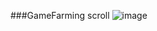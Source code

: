###GameFarming scroll
![image](https://github.com/Newton077/scrollHack/assets/87276295/ffafe2f8-8363-4591-801f-28579bbb4c34)
